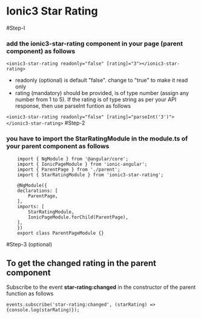 # Ionic3 Star Rating

#Step-I
### add the ionic3-star-rating component in your page (parent component) as follows

`<ionic3-star-rating readonly="false" [rating]="3"></ionic3-star-rating>`

* readonly (optional) is default "false". change to "true" to make it read only
* rating (mandatory) should be provided, is of type number (assign any number from 1 to 5). If the rating is of type string as per your API response, then use parseInt funtion as follows 

`<ionic3-star-rating readonly="false" [rating]="parseInt('3')"></ionic3-star-rating>`
#Step-2
### you have to import the StarRatingModule in the module.ts of your parent component as follows
```
    import { NgModule } from '@angular/core';
    import { IonicPageModule } from 'ionic-angular';
    import { ParentPage } from './parent';
    import { StarRatingModule } from 'ionic3-star-rating';

    @NgModule({
    declarations: [
        ParentPage,
    ],
    imports: [
        StarRatingModule,
        IonicPageModule.forChild(ParentPage),
    ],
    })
    export class ParentPageModule {}
```
#Step-3 (optional)
## To get the changed rating in the parent component

Subscribe to the event **star-rating:changed** in the constructor of the parent function as follows

`events.subscribe('star-rating:changed', (starRating) => {console.log(starRating)});`